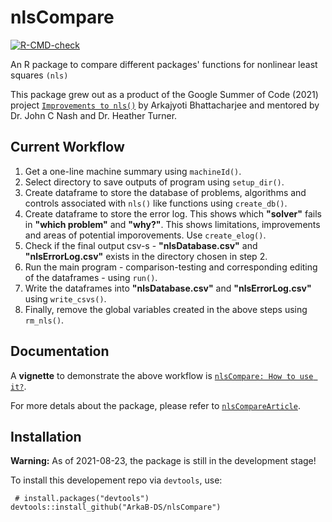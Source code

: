# nlsCompare

<!-- badges: start -->
[![R-CMD-check](https://github.com/ArkaB-DS/nlsCompare/workflows/R-CMD-check/badge.svg)](https://github.com/ArkaB-DS/nlsCompare/actions)
<!-- badges: end -->

An R package to compare different packages' functions for nonlinear least squares `(nls)`

This package grew out as a product of the Google Summer of Code (2021) project [`Improvements to nls()`](https://github.com/ArkaB-DS/GSOC21-improveNLS)
by Arkajyoti Bhattacharjee and mentored by Dr. John C Nash and Dr. Heather Turner. 

## Current Workflow

1. Get a one-line machine summary using `machineId()`.
2. Select directory to save outputs of program using `setup_dir()`.
3. Create dataframe to store the database of problems, algorithms and controls associated with `nls()` like functions using `create_db()`.
4. Create dataframe to store the error log. This shows which **"solver"** fails in **"which problem"** and **"why?"**. This shows limitations, improvements and areas of potential imporovements. Use `create_elog()`.
5. Check if the final output csv-s - **"nlsDatabase.csv"** and **"nlsErrorLog.csv"** exists in the directory chosen in step 2.
6. Run the main program - comparison-testing and corresponding editing of the dataframes - using `run()`.  
7. Write the dataframes into **"nlsDatabase.csv"** and **"nlsErrorLog.csv"** using `write_csvs()`.
8. Finally, remove the global variables created in the above steps using `rm_nls()`.



## Documentation
A **vignette** to demonstrate the above workflow is [`nlsCompare: How to use it?`](https://github.com/ArkaB-DS/nlsCompare/blob/master/vignettes/nlsCompare-Usage.pdf).

For more detals about the package, please refer to [`nlsCompareArticle`](https://github.com/ArkaB-DS/GSOC21-improveNLS/blob/master/nlsCompareArticle/nlsCompareArticle.pdf).

## Installation

**Warning:** As of 2021-08-23, the package is still in the development stage!

To install this developement repo via `devtools`, use:

```
 # install.packages("devtools")
devtools::install_github("ArkaB-DS/nlsCompare")
```
